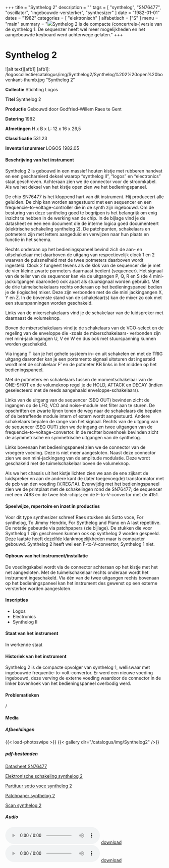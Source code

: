 ﻿+++
title = "Synthelog 2"
description = ""
tags = [
"synthelog", "SN76477", "oscillator", "ingebouwde-versterker", "synthesizer"
]
date = "1982-01-01"
dates = "1982"
categories = [ "elektronisch"
]
alfabetisch = ["S"
]
menu = "main"
summary = "<a href='/logoscollectie/catalogus/1982/synthelog2'><img src='/logoscollectie/catalogus/img/Synthelog2/Synthelog%202%20open%20bovenkant-thumb.jpg'></a>Synthelog 2 is de compacte (concertreis-)versie van de synthelog 1. De sequenzer heeft wel meer mogelijkheden en het aangebouwde keyboard werd achterwege gelaten."
+++

# Synthelog 2

![alt text][afb1]
[afb1]: /logoscollectie/catalogus/img/Synthelog2/Synthelog%202%20open%20bovenkant-thumb.jpg "Synthelog 2"

**Collectie**
Stichting Logos

**Titel**
Synthelog 2

**Productie**
Gebouwd door Godfried-Willem Raes te Gent

**Datering**
1982

**Afmetingen**
H x B x L: 12 x 16 x 26,5

**Classificatie**
531.23

**Inventarisnummer**
LOGOS 1982.05

#### Beschrijving van het instrument
Synthelog 2 is gebouwd in een massief houten kistje met rubberen handvat en een gescharnierd deksel waarop “synthelog II”, “logos” en “electronics” staat geschreven. Achteraan zien we de connector voor de stroomkabel. Als we het deksel van het kistje open zien we het bedieningspaneel.

De chip SN76477 is het kloppend hart van dit instrument. Hij produceert alle geluiden. De chip kan worden aangestuurd met een sequencer en een frequencie-to-voltage-controller die in de synth zijn ingebouwd. Om de besturing van deze synthelog goed te begrijpen is het belangrijk om enig inzicht te hebben in de werking van de chip. In de bijlage vind je de datasheet en een een document die de interne logica goed documenteert (elektrische schakeling synthelog 2). De patchpunten, schakelaars en potmeters zijn met letters aangeduid en verwijzen naar hun plaats en functie in het schema. 

Rechts onderaan op het bedieningspaneel bevind zich de aan- en uitschakelaar met daarboven de uitgang van respectievelijk clock 1 en 2 waarvan de pulssnelheid met de twee potmeters daarboven wordt ingesteld. Clock 2 fungeert tevens als de klok van de sequencer die je met de vier kleine zwarte pormeters daarnaast bedient (sequencer). Het signaal van de teller van de sequencer kan via de uitgangen P, Q, R en S (de 4 mini-jackuitgangen daaronder) ook apart als stuursignaal worden gebruikt. 
Met de drie tuimelschakelaars rechts onderaan op het bedieningspaneel bedien je de (logische) mixer. Deze zijn verbonden met de die mini jackingangen X, Y en Z. In de bovenste stand van de schakelaar(s) kan de mixer zo ook met een stuurspanningen worden geschakeld. 

Links van de mixerschakelaars vind je de schakelaar van de luidspreker met daarnaast de volumeknop. 

Boven de mixerschakelaars vind je de schakelaars van de VCO-select en de regeling van de enveloppe die -zoals de mixerschakelaars- verbonden zijn met mini-jackingangen U, V en W en dus ook met stuurspanning kunnen worden geschakeld. 

Via ingang T kan je het gehele systeem in- en uit schakelen en met de TRIG uitgang daaronder kan je een portamento signaal uitsturen dat ingesteld wordt met de schakelaar F’ en de potmeter KB links in het midden op het bedieningspaneel. 

Met de potmeters en schakelaars tussen de momentschakelaar van de ONE-SHOT en de volumeknop regel je de HOLD, ATTACK en DECAY (indien geselecteerd met de reeds aangehaald enveloppe-schakelaars).

Links van de uitgang van de sequencer (SEQ OUT) bevinden zicht de ingangen op de LFO, VCO and noise-module met filter aan te sturen. De opschriften en zwarte lijnen tonen de weg naar de schakelaars die bepalen of de betreffende module intern of extern wordt aangestuurd. Andere schakelaars bepalen de range van het signaal.
Rechts van de uitgang van de sequencer (SEQ OUT) zien we de ingang en twee uitgangen van de frequencie-to-voltage-convertor. 
In de rechter bovenhoek bevinden zicht de asymmetrische en symmetrische uitgangen van de synthelog. 

Links bovenaan het bedieningspaneel zien we de connector van de vroegere voeding. Deze is niet meer aangesloten. Naast deze connector zien we een mini-jackingang van de amplitude modulatie. Deze wordt geschakeld met de tuimelschakelaar boven de volumeknop.

Als we het chassis uit het kistje lichten zien we aan de ene zijkant de luidspreker en aan de andere kant de (later toegevoegde) transformator met de pcb van den voeding (V.REG/1A). Evenwijdig met het bedieningspaneel zien we de printplaat met de schakelingen rond de SN76477; de sequencer met een 7493 en de twee 555-chips; en de F-to-V-convertor met de 4151.

#### Speelwijze, repertoire en inzet in producties
Voor dit type synthesizer schreef Raes stukken als Sotto voce, For synthelog, To Jimmy Hendrix, For Synthelog and Piano en A last repetitive. De notatie gebeurde via patchpapers (zie bijlage). 
De stukken die voor Synthelog 1 zijn geschreven kunnen ook op synthelog 2 worden gespeeld. Deze laatste heeft dezelfde klankmogelijkheden maar is compacter gebouwd. Synthelog 2 heeft wel een F-to-V-convertor, Synthelog 1 niet. 

#### Opbouw van het instrument/installatie
De voedingskabel wordt via de connector achteraan op het kistje met het net aangesloten. Met de tuimelschakelaar rechts onderaan wordt het instrument ingeschakeld. Via één van de twee uitgangen rechts bovenaan op het bedieningspaneel kan het instrument des gewenst op een externe versterker worden aangesloten.

#### Inscripties
- Logos
- Electronics
- Synthelog II

#### Staat van het instrument
In werkende staat 

#### Historiek van het instrument
Synthelog 2 is de compacte opvolger van synthelog 1, welliswaar met ingebouwde frequentie-to-volt-convertor.
Er werd een nieuwe voeding ingebouwd, deze verving de externe voeding waardoor de connector in de linker bovenhoek van het bedieningspaneel overbodig werd. 


#### Problematieken
/

#### Media
##### Afbeeldingen
{{< load-photoswipe >}}
{{< gallery dir="/catalogus/img/Synthelog2" />}}

##### pdf-bestanden
[Datasheet SN76477](/logoscollectie/catalogus/pdf/Synthelog2/Datasheet_SN76477.pdf)

[Elektronische schakeling synthelog 2](/logoscollectie/catalogus/pdf/Synthelog2/Elektronische_schakeling_synthelog_2.pdf)

[Partituur sotto voce synthelog 2](/logoscollectie/catalogus/pdf/Synthelog2/Partituur_sotto_voce_synthelog_2.pdf)

[Patchpaper synthelog 2](/logoscollectie/catalogus/pdf/Synthelog2/Patchpaper_synthelog_2.pdf)

[Scan synthelog 2](/logoscollectie/catalogus/pdf/Synthelog2/Scan_synthelog_2.pdf)

##### Audio
<audio controls>
<source src="/logoscollectie/catalogus/audio/Synthelog2/a_last_repetitive.wav" type="audio/wav">
<source src="/logoscollectie/catalogus/audio/Synthelog2/a_last_repetitive.wav" type="audio/x-wav">
</audio>
<a href="/logoscollectie/catalogus/audio/Synthelog2/a_last_repetitive.wav"><i class="fa fa-download" aria-hidden="true"></i>
download</a>


<audio controls>
<source src="/logoscollectie/catalogus/audio/Synthelog2/for_synthelog.wav" type="audio/wav">
<source src="/logoscollectie/catalogus/audio/Synthelog2/for_synthelog.wav" type="audio/x-wav">
</audio>
<a href="/logoscollectie/catalogus/audio/Synthelog2/for_synthelog.wav"><i class="fa fa-download" aria-hidden="true"></i>
download</a>
